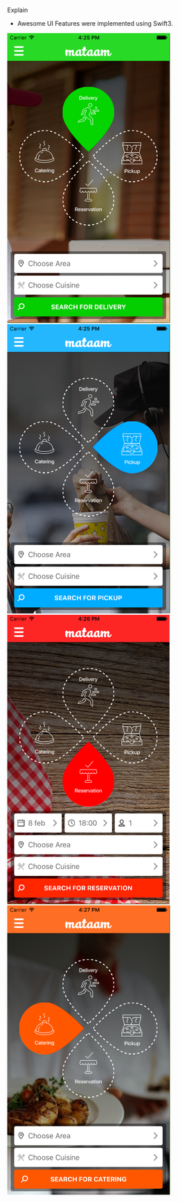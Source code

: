 Explain

- Awesome UI Features were implemented using Swift3.

![Alt text](https://github.com/DennisVanBasten/Frontend-Development-Using-Swift-3/blob/master/1delivery.png "Delievery")  
![Alt text](https://github.com/DennisVanBasten/Frontend-Development-Using-Swift-3/blob/master/1pickup.png "Pickup")  
![Alt text](https://github.com/DennisVanBasten/Frontend-Development-Using-Swift-3/blob/master/1reservation.png "Reservation") 
![Alt text](https://github.com/DennisVanBasten/Frontend-Development-Using-Swift-3/blob/master/1catering.png "Catering")
